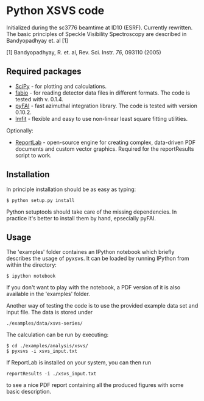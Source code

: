 Python XSVS code
================

Initialized during the sc3776 beamtime at ID10 (ESRF). Currently rewritten.
The basic principles of Speckle Visibility Spectroscopy are described in Bandyopadhyay et. al [1]

[1] Bandyopadhyay, R. et. al, Rev. Sci. Instr. *76*, 093110 (2005)

Required packages
-----------------

 * [SciPy](http://www.scipy.org/) - for plotting and calculations.
 * [fabio](http://sourceforge.net/apps/trac/fable/wiki/fabio) - for reading detector 
    data files in different formats. The code is tested with v. 0.1.4.
 * [pyFAI](https://github.com/kif/pyFAI) - fast azimuthal integration library. The code is tested with version 0.10.2.
 * [lmfit](http://cars9.uchicago.edu/software/python/lmfit/) - flexible and easy 
    to use non-linear least square fitting utilities.

Optionally:

 * [ReportLab](http://www.reportlab.com/opensource/) - open-source engine for creating complex, data-driven PDF documents and custom vector graphics. Required for the reportResults script to work.


Installation
------------

In principle installation should be as easy as typing:

    $ python setup.py install

Python setuptools should take care of the missing dependencies. In practice it's better
to install them by hand, epsecially pyFAI. 

Usage
-----

The 'examples' folder containes an IPython notebook which briefly describes the usage of pyxsvs. It can be loaded by running IPython from within the directory:

    $ ipython notebook

If you don't want to play with the notebook, a PDF version of it is also available in the 'examples' folder.

Another way of testing the code is to use the provided example data set and input file. The data is stored under

    ./examples/data/xsvs-series/

The calculation can be run by executing:

    $ cd ./examples/analysis/xsvs/
    $ pyxsvs -i xsvs_input.txt

If ReportLab is installed on your system, you can then run 

    reportResults -i ./xsvs_input.txt

to see a nice PDF report containing all the produced figures with some basic description.
